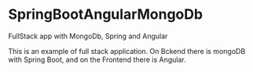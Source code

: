 # SpringBootAngularMongoDb
FullStack app with MongoDb, Spring and Angular

This is an example of full stack application. On Bckend there is mongoDB with Spring Boot, and on the Frontend there is Angular.
